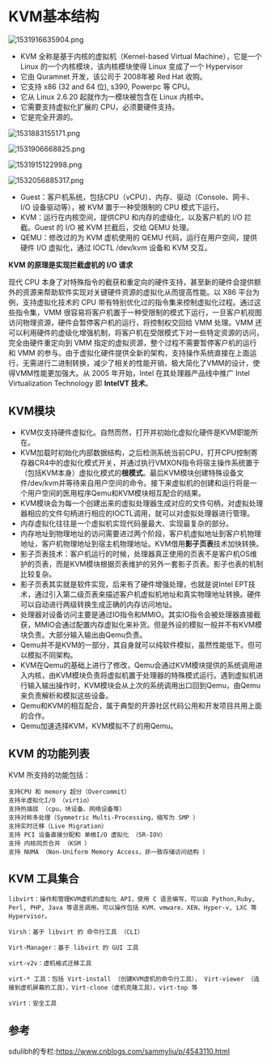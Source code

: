 # KVM基本结构


![1531916635904.png](image/1531916635904.png)

* KVM 全称是基于内核的虚拟机（Kernel-based Virtual Machine），它是一个 Linux 的一个内核模块，该内核模块使得 Linux 变成了一个 Hypervisor
* 它由 Quramnet 开发，该公司于 2008年被 Red Hat 收购。
* 它支持 x86 (32 and 64 位), s390, Powerpc 等 CPU。
* 它从 Linux 2.6.20 起就作为一模块被包含在 Linux 内核中。
* 它需要支持虚拟化扩展的 CPU，必须要硬件支持。
* 它是完全开源的。

![1531883155171.png](image/1531883155171.png)

![1531906668825.png](image/1531906668825.png)

![1531915122998.png](image/1531915122998.png)

![1532056885317.png](image/1532056885317.png)



* Guest：客户机系统，包括CPU（vCPU）、内存、驱动（Console、网卡、I/O 设备驱动等），被 KVM 置于一种受限制的 CPU 模式下运行。
* KVM：运行在内核空间，提供CPU 和内存的虚级化，以及客户机的 I/O 拦截。Guest 的 I/O 被 KVM 拦截后，交给 QEMU 处理。
* QEMU：修改过的为 KVM 虚机使用的 QEMU 代码，运行在用户空间，提供硬件 I/O 虚拟化，通过 IOCTL /dev/kvm 设备和 KVM 交互。

**KVM 的原理是实现拦截虚机的 I/O 请求**

现代 CPU 本身了对特殊指令的截获和重定向的硬件支持，甚至新的硬件会提供额外的资源来帮助软件实现对关键硬件资源的虚拟化从而提高性能。以 X86 平台为例，支持虚拟化技术的 CPU  带有特别优化过的指令集来控制虚拟化过程。通过这些指令集，VMM 很容易将客户机置于一种受限制的模式下运行，一旦客户机视图访问物理资源，硬件会暂停客户机的运行，将控制权交回给 VMM 处理。VMM 还可以利用硬件的虚级化增强机制，将客户机在受限模式下对一些特定资源的访问，完全由硬件重定向到 VMM 指定的虚拟资源，整个过程不需要暂停客户机的运行和 VMM 的参与。由于虚拟化硬件提供全新的架构，支持操作系统直接在上面运行，无需进行二进制转换，减少了相关的性能开销，极大简化了VMM的设计，使得VMM性能更加强大。从 2005 年开始，Intel 在其处理器产品线中推广 Intel Virtualization Technology 即 **IntelVT 技术**。


## KVM模块

* KVM仅支持硬件虚拟化。自然而然，打开并初始化虚拟化硬件是KVM职能所在。
* KVM加载时初始化内部数据结构，之后检测系统当前CPU，打开CPU控制寄存器CR4中的虚拟化模式开关，并通过执行VMXON指令将宿主操作系统置于（包括KVM本身）虚拟化模式的**根模式**。最后KVM模块创建特殊设备文件/dev/kvm并等待来自用户空间的命令。接下来虚拟机的创建和运行将是一个用户空间的医用程序Qemu和KVM模块相互配合的结果。
* KVM模块会为每一个创建出来的虚拟处理器生成对应的文件句柄，对虚拟处理器相应的文件句柄进行相应的IOCTL调用，就可以对虚拟处理器进行管理。
* 内存虚拟化往往是一个虚拟机实现代码量最大、实现最复杂的部分。
* 内存地址到物理地址的访问需要进过两个阶段，客户机虚拟地址到客户机物理地址，客户机物理地址到宿主机物理地址。KVM借用**影子页表**技术加快转换。
* 影子页表技术：客户机运行的时候，处理器真正使用的页表不是客户机OS维护的页表，而是KVM模块根据页表维护的另外一套影子页表。影子也表的机制比较复杂。
* 影子页表其实就是软件实现，后来有了硬件增强处理，也就是说Intel EPT技术，通过引入第二级页表来描述客户机虚拟机地址和真实物理地址转换。硬件可以自动进行两级转换生成正确的内存访问地址。
* 处理器对设备访问主要是通过IO指令和MMIO。其实IO指令会被处理器直接截获，MMIO会通过配置内存虚拟化来补货。但是外设的模拟一般并不有KVM模块负责。大部分输入输出由Qemu负责。
* Qemu并不是KVM的一部分，其自身就可以纯软件模拟，虽然性能低下。但可以模拟不同架构。
* KVM在Qemu的基础上进行了修改，Qemu会通过KVM模块提供的系统调用进入内核，由KVM模块负责将虚拟机置于处理器的特殊模式运行。遇到虚拟机进行输入输出操作时，KVM模块会从上次的系统调用出口回到Qemu，由Qemu来负责解析和模拟这些设备。
* Qemu和KVM的相互配合，属于典型的开源社区代码公用和开发项目共用上面的合作。
* Qemu加速选择KVM，KVM模拟不了的用Qemu。

## KVM 的功能列表

KVM 所支持的功能包括：
```
支持CPU 和 memory 超分（Overcommit）
支持半虚拟化I/O （virtio）
支持热插拔 （cpu，块设备、网络设备等）
支持对称多处理（Symmetric Multi-Processing，缩写为 SMP ）
支持实时迁移（Live Migration）
支持 PCI 设备直接分配和 单根I/O 虚拟化 （SR-IOV）
支持 内核同页合并 （KSM ）
支持 NUMA （Non-Uniform Memory Access，非一致存储访问结构 ）
```

## KVM 工具集合
```
libvirt：操作和管理KVM虚机的虚拟化 API，使用 C 语言编写，可以由 Python,Ruby, Perl, PHP, Java 等语言调用。可以操作包括 KVM，vmware，XEN，Hyper-v, LXC 等 Hypervisor。

Virsh：基于 libvirt 的 命令行工具 （CLI）

Virt-Manager：基于 libvirt 的 GUI 工具

virt-v2v：虚机格式迁移工具

virt-* 工具：包括 Virt-install （创建KVM虚机的命令行工具）， Virt-viewer （连接到虚机屏幕的工具），Virt-clone（虚机克隆工具），virt-top 等

sVirt：安全工具
```
## 参考

sdulibh的专栏:<https://www.cnblogs.com/sammyliu/p/4543110.html>
